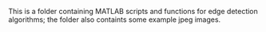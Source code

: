This is a folder containing MATLAB scripts and functions for edge detection algorithms; the folder also containts some example jpeg images.
